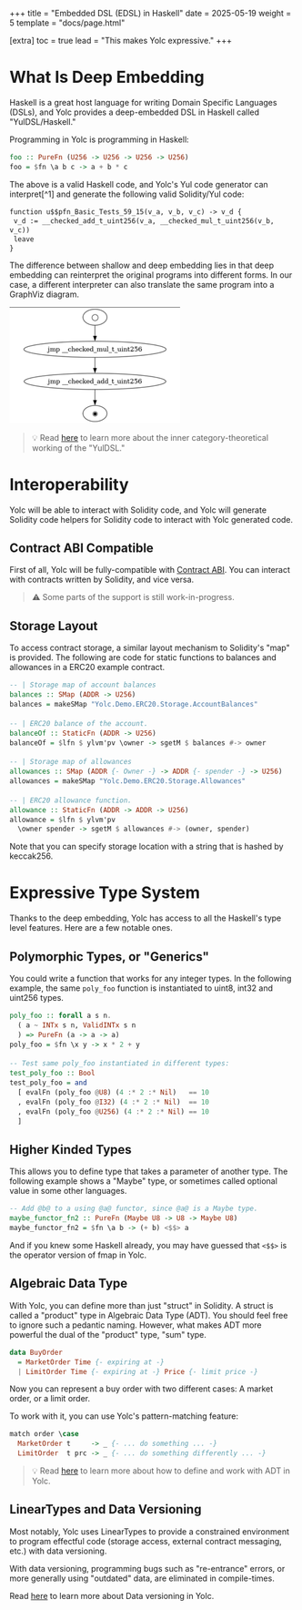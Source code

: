 +++
title = "Embedded DSL (EDSL) in Haskell"
date = 2025-05-19
weight = 5
template = "docs/page.html"

[extra]
toc = true
lead = "This makes Yolc expressive."
+++

# What Is Deep Embedding

Haskell is a great host language for writing Domain Specific Languages (DSLs), and Yolc provides a deep-embedded DSL in
Haskell called "YulDSL/Haskell."

Programming in Yolc is programming in Haskell:

```haskell
foo :: PureFn (U256 -> U256 -> U256 -> U256)
foo = $fn \a b c -> a + b * c
```

The above is a valid Haskell code, and Yolc's Yul code generator can interpret[^1] and generate the
following valid Solidity/Yul code:

```zig
function u$$pfn_Basic_Tests_59_15(v_a, v_b, v_c) -> v_d {
 v_d := __checked_add_t_uint256(v_a, __checked_mul_t_uint256(v_b, v_c))
 leave
}
```

The difference between shallow and deep embedding lies in that deep embedding can reinterpret the original programs into
different forms. In our case, a different interpreter can also translate the same program into a GraphViz diagram.

![GraphViz preview of foo](/concepts/edsl/previewfn-graphviz.png)

> 💡 Read [here](/docs/advanced/category-dsl/) to learn more about the inner category-theoretical working of the "YulDSL."

# Interoperability

Yolc will be able to interact with Solidity code, and Yolc will generate Solidity code helpers for Solidity code to
interact with Yolc generated code.

## Contract ABI Compatible

First of all, Yolc will be fully-compatible with [Contract
ABI](https://docs.soliditylang.org/en/latest/abi-spec.html). You can interact with contracts written by Solidity, and
vice versa.

> ⚠️ Some parts of the support is still work-in-progress.

## Storage Layout

To access contract storage, a similar layout mechanism to Solidity's "map" is provided. The following are code for static
functions to balances and allowances in a ERC20 example contract.

```haskell
-- | Storage map of account balances
balances :: SMap (ADDR -> U256)
balances = makeSMap "Yolc.Demo.ERC20.Storage.AccountBalances"

-- | ERC20 balance of the account.
balanceOf :: StaticFn (ADDR -> U256)
balanceOf = $lfn $ ylvm'pv \owner -> sgetM $ balances #-> owner

-- | Storage map of allowances
allowances :: SMap (ADDR {- Owner -} -> ADDR {- spender -} -> U256)
allowances = makeSMap "Yolc.Demo.ERC20.Storage.Allowances"

-- | ERC20 allowance function.
allowance :: StaticFn (ADDR -> ADDR -> U256)
allowance = $lfn $ ylvm'pv
  \owner spender -> sgetM $ allowances #-> (owner, spender)
```

Note that you can specify storage location with a string that is hashed by keccak256.

# Expressive Type System

Thanks to the deep embedding, Yolc has access to all the Haskell's type level features. Here are a few notable ones.

## Polymorphic Types, or "Generics"

You could write a function that works for any integer types. In the following example, the same `poly_foo` function is
instantiated to uint8, int32 and uint256 types.

```haskell
poly_foo :: forall a s n.
  ( a ~ INTx s n, ValidINTx s n
  ) => PureFn (a -> a -> a)
poly_foo = $fn \x y -> x * 2 + y

-- Test same poly_foo instantiated in different types:
test_poly_foo :: Bool
test_poly_foo = and
  [ evalFn (poly_foo @U8) (4 :* 2 :* Nil)   == 10
  , evalFn (poly_foo @I32) (4 :* 2 :* Nil)  == 10
  , evalFn (poly_foo @U256) (4 :* 2 :* Nil) == 10
  ]
```

## Higher Kinded Types

This allows you to define type that takes a parameter of another type. The following example shows a "Maybe" type, or
sometimes called optional value in some other languages.

```haskell
-- Add @b@ to a using @a@ functor, since @a@ is a Maybe type.
maybe_functor_fn2 :: PureFn (Maybe U8 -> U8 -> Maybe U8)
maybe_functor_fn2 = $fn \a b -> (+ b) <$$> a
```

And if you knew some Haskell already, you may have guessed that `<$$>` is the operator version of fmap in Yolc.

## Algebraic Data Type

With Yolc, you can define more than just "struct" in Solidity. A struct is called a "product" type in Algebraic Data
Type (ADT). You should feel free to ignore such a pedantic naming. However, what makes ADT more powerful the dual of the
"product" type, "sum" type.

```haskell
data BuyOrder
  = MarketOrder Time {- expiring at -}
  | LimitOrder Time {- expiring at -} Price {- limit price -}
```

Now you can represent a buy order with two different cases: A market order, or a limit order.

To work with it, you can use Yolc's pattern-matching feature:

```haskell
match order \case
  MarketOrder t     -> _ {- ... do something ... -}
  LimitOrder  t prc -> _ {- ... do something differently ... -}
```

> 💡 Read [here](/docs/concepts/adt) to learn more about how to define and work with ADT in Yolc.

## LinearTypes and Data Versioning

Most notably, Yolc uses LinearTypes to provide a constrained environment to program effectful code (storage access,
external contract messaging, etc.) with data versioning.

With data versioning, programming bugs such as "re-entrance" errors, or more generally using "outdated" data, are
eliminated in compile-times.

Read [here](/docs/concepts/data-versioning) to learn more about Data versioning in Yolc.